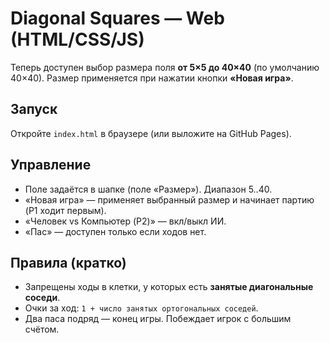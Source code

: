 # Diagonal Squares — Web (HTML/CSS/JS)

Теперь доступен выбор размера поля **от 5×5 до 40×40** (по умолчанию 40×40).
Размер применяется при нажатии кнопки **«Новая игра»**.

## Запуск
Откройте `index.html` в браузере (или выложите на GitHub Pages).

## Управление
- Поле задаётся в шапке (поле «Размер»). Диапазон 5..40.
- «Новая игра» — применяет выбранный размер и начинает партию (P1 ходит первым).
- «Человек vs Компьютер (P2)» — вкл/выкл ИИ.
- «Пас» — доступен только если ходов нет.

## Правила (кратко)
- Запрещены ходы в клетки, у которых есть **занятые диагональные соседи**.
- Очки за ход: `1 + число занятых ортогональных соседей`.
- Два паса подряд — конец игры. Побеждает игрок с большим счётом.
